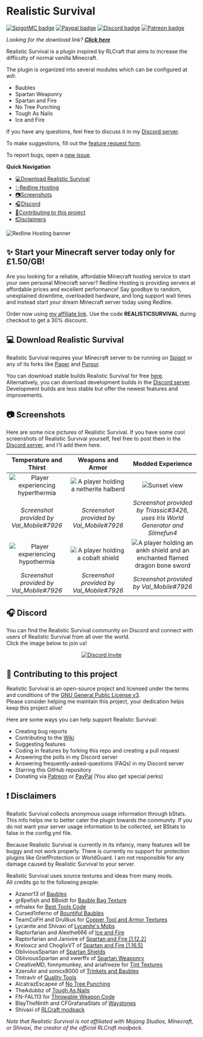 # Realistic Survival
[![SpigotMC badge](https://i.imgur.com/3kXfij6.png)](https://www.spigotmc.org/resources/realistic-survival-1-17-hardcore-modded-experience.93795/)
[![Paypal badge](https://img.shields.io/badge/PayPal-00457C?style=for-the-badge&logo=paypal&logoColor=white)](https://www.paypal.com/donate/?hosted_button_id=MCSBPJP4B5KHL) 
[![Discord badge](https://img.shields.io/badge/Discord-7289DA?style=for-the-badge&logo=discord&logoColor=white)](https://discord.gg/mMt3f4usqK)
[![Patreon badge](https://img.shields.io/badge/Patreon-F96854?style=for-the-badge&logo=patreon&logoColor=white)](https://www.patreon.com/realisticsurvival)

*Looking for the download link? **[Click here](https://www.spigotmc.org/resources/realistic-survival-1-17-hardcore-modded-experience.93795/history)***

Realistic Survival is a plugin inspired by RLCraft that aims to 
increase the difficulty of normal vanilla Minecraft.

The plugin is organized into several modules which can be configured at will: 
- Baubles
- Spartan Weaponry
- Spartan and Fire
- No Tree Punching
- Tough As Nails
- Ice and Fire

If you have any questions,
feel free to discuss it in my [Discord server](https://discord.gg/mMt3f4usqK).  

To make suggestions, fill out the [feature request form](https://github.com/ValMobile/RealisticSurvival/issues/new/choose).

To report bugs, open a [new issue](https://github.com/ValMobile/RealisticSurvival/issues/new/choose).

**Quick Navigation**
- [💻Download Realistic Survival](https://github.com/ValMobile/RealisticSurvival#-download-realisticsurvival)
- [✨Redline Hosting](https://github.com/ValMobile/RealisticSurvival#-start-your-minecraft-server-today-only-for-125gb)
- [📷Screenshots](https://github.com/ValMobile/RealisticSurvival#-screenshots)
- [🎧Discord](https://github.com/ValMobile/RealisticSurvival#-discord)
- [🤝Contributing to this project](https://github.com/ValMobile/RealisticSurvival#-contributing-to-this-project)
- [❗Disclaimers](https://github.com/ValMobile/RealisticSurvival#-disclaimers)

![Redline Hosting banner](https://i.imgur.com/xgb6q7s.png)
## ✨ Start your Minecraft server today only for £1.50/GB!
Are you looking for a reliable, affordable Minecraft hosting service to start your own personal Minecraft server? Redline Hosting is providing servers at affordable prices and excellent performance! Say goodbye to random, unexplained downtime, overloaded hardware, and long support wait times and instead start your dream Minecraft server today using Redline.

Order now using [my affiliate link](https://billing.redlinehosting.net/aff.php?aff=6). Use the code **REALISTICSURVIVAL** during checkout to get a 30% discount.

## 💻 Download Realistic Survival
Realistic Survival requires your Minecraft server to be running on [Spigot](https://www.spigotmc.org/) or any of 
its forks like [Paper](https://papermc.io/) and [Purpur](https://purpur.pl3x.net/).

You can download stable builds Realistic Survival for free [here](https://www.spigotmc.org/resources/realistic-survival-1-17-hardcore-modded-experience.93795/history).  
Alternatively, you can download development builds in the [Discord server](https://discord.gg/mMt3f4usqK). Development
builds are less stable but offer the newest features and improvements.

## 📷 Screenshots
Here are some nice pictures of Realistic Survival. 
If you have some cool screenshots 
of Realistic Survival yourself, feel free to post them in the [Discord server](https://discord.gg/mMt3f4usqK), 
and I'll add them here.

|                 Temperature and Thirst                  |            Weapons and Armor             |          Modded Experience           | 
| :-------------------------------------------: | :--------------------------------------: | :----------------------------------------: | 
| ![Player experiencing hyperthermia](https://raw.githubusercontent.com/ValMobile/RealisticSurvival-Wiki/master/images/showcase-toughasnails-hot.png) | ![A player holding a netherite halberd](https://raw.githubusercontent.com/ValMobile/RealisticSurvival-Wiki/master/images/showcase-spartanweaponry.png) | ![Sunset view](https://raw.githubusercontent.com/ValMobile/RealisticSurvival-Wiki/master/images/showcase-irisworldgenerator.png) | 
| *Screenshot provided by Val_Mobile#7926* | *Screenshot provided by Val_Mobile#7926* | *Screenshot provided by Triassic#3426, uses Iris World Generator and Slimefun4* | 
| ![Player experiencing hypothermia](https://raw.githubusercontent.com/ValMobile/RealisticSurvival-Wiki/master/images/showcase-toughasnails-cold.png) | ![A player holding a cobalt shield](https://raw.githubusercontent.com/ValMobile/RealisticSurvival-Wiki/master/images/showcase-baubles.png) | ![A player holding an ankh shield and an enchanted flamed dragon bone sword](https://raw.githubusercontent.com/ValMobile/RealisticSurvival-Wiki/master/images/showcase-plugin-icon.png) | 
| *Screenshot provided by Val_Mobile#7926* | *Screenshot provided by Val_Mobile#7926* | *Screenshot provided by Val_Mobile#7926* |

## 🎧 Discord
You can find the Realistic Survival community on Discord and connect with users of Realistic Survival from all over the world.  
Click the image below to join us!

<p align="center"> <a href="https://discord.gg/mMt3f4usqK"> <img src="https://discordapp.com/api/guilds/860666565463638017/widget.png?style=banner3" alt="Discord Invite"/> </a> </p>

## 🤝 Contributing to this project
Realistic Survival is an open-source project and licensed under the terms and conditions of the
[GNU General Public License v3](https://github.com/ValMobile/RealisticSurvival/blob/master/LICENSE.md).  
Please consider helping me maintain this project, your dedication helps keep this project alive!  

Here are some ways you can help support Realistic Survival:
 - Creating bug reports 
 - Contributing to the [Wiki](https://github.com/ValMobile/RealisticSurvival/wiki/Expanding-the-Wiki)
 - Suggesting features
 - Coding in features by forking this repo and creating a pull request
 - Answering the polls in my Discord server
 - Answering frequently-asked-questions (FAQs) in my Discord server
 - Starring this GitHub repository
 - Donating via [Patreon](https://www.patreon.com/realisticsurvival) or [PayPal](https://www.paypal.com/donate/?hosted_button_id=MCSBPJP4B5KHL) (You also get special perks)

## ❗ Disclaimers
Realistic Survival collects anonymous usage information through bStats. This info helps me to better
cater the plugin towards the community. If you do not want your server usage
information to be collected, set BStats to false in the config.yml file.

Because Realistic Survival is currently in its infancy, many features will be buggy and
not work properly. There is currently no support for protection plugins like GriefProtection
or WorldGuard. I am not responsible for any damage caused by Realistic Survival to your server.

Realistic Survival uses source textures and ideas from many mods.  
All credits go to the following people:
 - Azanor13 of [Baubles](https://www.curseforge.com/minecraft/mc-mods/baubles)
 - gr8pefish and BBoldt for [Bauble Bag Texture](https://www.curseforge.com/minecraft/mc-mods/iron-backpacks)
 - mfnalex for [Best Tools Code](https://github.com/JEFF-Media-GbR/Spigot-BestTools)
 - Cursed1nferno of [Bountiful Baubles](https://www.curseforge.com/minecraft/mc-mods/bountifulbaubles)
 - TeamCoFH and Drullkus for [Copper Tool and Armor Textures](https://www.curseforge.com/minecraft/mc-mods/thermal-foundation)
 - Lycanite and Shivaxi of [Lycanite's Mobs](https://www.curseforge.com/minecraft/mc-mods/lycanites-mobs)
 - Raptorfarian and Alexthe666 of [Ice and Fire](https://www.curseforge.com/minecraft/mc-mods/ice-and-fire-dragons)
 - Raptorfarian and Janivire of [Spartan and Fire [1.12.2]](https://www.curseforge.com/minecraft/mc-mods/spartan-and-fire)
 - Kreloxcz and ChoglixVT of [Spartan and Fire [1.16.5]](https://www.curseforge.com/minecraft/mc-mods/spartan-weaponry-ice-and-fire)
 - ObliviousSpartan of [Spartan Shields](https://www.curseforge.com/minecraft/mc-mods/spartan-shields)
 - ObliviousSpartan and xwerffx of [Spartan Weaponry](https://www.curseforge.com/minecraft/mc-mods/spartan-weaponry)
 - CreativeMD, fonnymunkey, and ariafreeze for [Tint Textures](https://www.curseforge.com/minecraft/mc-mods/enhancedvisuals)
 - XzeroAir and sonicx8000 of [Trinkets and Baubles](https://www.curseforge.com/minecraft/mc-mods/trinkets-and-baubles)
 - Tmtravlr of [Quality Tools](https://www.curseforge.com/minecraft/mc-mods/quality-tools)
 - AlcatrazEscapee of [No Tree Punching](https://www.curseforge.com/minecraft/mc-mods/no-tree-punching)
 - TheAdubbz of [Tough As Nails](https://www.curseforge.com/minecraft/mc-mods/tough-as-nails)
 - FN-FAL113 for [Throwable Weapon Code](https://github.com/FN-FAL113/FN-FAL-s-Amplifications/tree/main/src/main/java/ne/fnfal113/fnamplifications/gems/implementation)
 - BlayTheNinth and CFGrafanaStats of [Waystones](https://www.curseforge.com/minecraft/mc-mods/waystones)
 - Shivaxi of [RLCraft modpack](https://www.curseforge.com/minecraft/modpacks/rlcraft)

*Note that Realistic Survival is not affiliated with Mojang Studios, Minecraft, 
or Shivaxi, the creator of the official RLCraft modpack.*